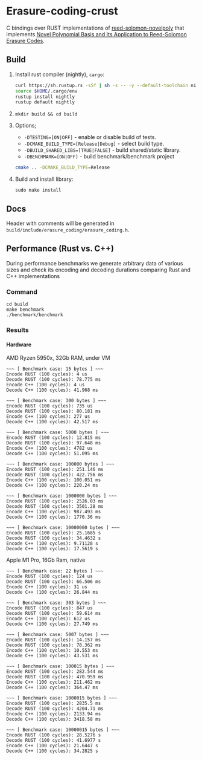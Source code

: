 # Erasure-coding-crust

C bindings over RUST implementations of [reed-solomon-novelpoly](https://github.com/paritytech/reed-solomon-novelpoly) that implements [Novel Polynomial Basis and Its Application to
Reed-Solomon Erasure Codes](https://www.citi.sinica.edu.tw/papers/whc/4454-F.pdf).

## Build

1. Install rust compiler (nightly), `cargo`:
    ```bash
    curl https://sh.rustup.rs -sSf | sh -s -- -y --default-toolchain nightly
    source $HOME/.cargo/env
    rustup install nightly
    rustup default nightly
    ```
2. `mkdir build && cd build`
3. Options;
   - `-DTESTING=[ON|OFF]` - enable or disable build of tests.
   - `-DCMAKE_BUILD_TYPE=[Release|Debug]` - select build type.
   - `-DBUILD_SHARED_LIBS=[TRUE|FALSE]` - build shared/static library.
   - `-DBENCHMARK=[ON|OFF]` - build benchmark/benchmark project
   
   ```bash
   cmake .. -DCMAKE_BUILD_TYPE=Release
   ```
4. Build and install library: 
   ```
   sudo make install
   ```

## Docs

Header with comments will be generated in `build/include/erasure_coding/erasure_coding.h`.

## Performance (Rust vs. C++)

During performance benchmarks we generate arbitrary data of various sizes and check its encoding and decoding durations comparing Rust and C++ implementations

### Command

```
cd build
make benchmark
./benchmark/benchmark
```

### Results
#### Hardware
AMD Ryzen 5950x, 32Gb RAM, under VM
```
~~~ [ Benchmark case: 15 bytes ] ~~~
Encode RUST (100 cycles): 4 us
Decode RUST (100 cycles): 78.775 ms
Encode C++ (100 cycles): 4 us
Decode C++ (100 cycles): 41.968 ms

~~~ [ Benchmark case: 300 bytes ] ~~~
Encode RUST (100 cycles): 735 us
Decode RUST (100 cycles): 80.181 ms
Encode C++ (100 cycles): 277 us
Decode C++ (100 cycles): 42.517 ms

~~~ [ Benchmark case: 5000 bytes ] ~~~
Encode RUST (100 cycles): 12.815 ms
Decode RUST (100 cycles): 97.648 ms
Encode C++ (100 cycles): 4782 us
Decode C++ (100 cycles): 51.095 ms

~~~ [ Benchmark case: 100000 bytes ] ~~~
Encode RUST (100 cycles): 251.146 ms
Decode RUST (100 cycles): 422.756 ms
Encode C++ (100 cycles): 100.051 ms
Decode C++ (100 cycles): 220.24 ms

~~~ [ Benchmark case: 1000000 bytes ] ~~~
Encode RUST (100 cycles): 2526.03 ms
Decode RUST (100 cycles): 3501.28 ms
Encode C++ (100 cycles): 987.493 ms
Decode C++ (100 cycles): 1770.36 ms

~~~ [ Benchmark case: 10000000 bytes ] ~~~
Encode RUST (100 cycles): 25.1685 s
Decode RUST (100 cycles): 34.4632 s
Encode C++ (100 cycles): 9.71128 s
Decode C++ (100 cycles): 17.5619 s
```

Apple M1 Pro, 16Gb Ram, native

```
~~~ [ Benchmark case: 22 bytes ] ~~~
Encode RUST (100 cycles): 124 us
Decode RUST (100 cycles): 66.506 ms
Encode C++ (100 cycles): 31 us
Decode C++ (100 cycles): 26.844 ms

~~~ [ Benchmark case: 303 bytes ] ~~~
Encode RUST (100 cycles): 847 us
Decode RUST (100 cycles): 59.614 ms
Encode C++ (100 cycles): 612 us
Decode C++ (100 cycles): 27.749 ms

~~~ [ Benchmark case: 5007 bytes ] ~~~
Encode RUST (100 cycles): 14.157 ms
Decode RUST (100 cycles): 78.362 ms
Encode C++ (100 cycles): 10.553 ms
Decode C++ (100 cycles): 43.531 ms

~~~ [ Benchmark case: 100015 bytes ] ~~~
Encode RUST (100 cycles): 282.544 ms
Decode RUST (100 cycles): 470.959 ms
Encode C++ (100 cycles): 211.462 ms
Decode C++ (100 cycles): 364.47 ms

~~~ [ Benchmark case: 1000015 bytes ] ~~~
Encode RUST (100 cycles): 2835.5 ms
Decode RUST (100 cycles): 4204.71 ms
Encode C++ (100 cycles): 2133.94 ms
Decode C++ (100 cycles): 3418.58 ms

~~~ [ Benchmark case: 10000015 bytes ] ~~~
Encode RUST (100 cycles): 28.5276 s
Decode RUST (100 cycles): 41.6977 s
Encode C++ (100 cycles): 21.6447 s
Decode C++ (100 cycles): 34.2825 s
```
